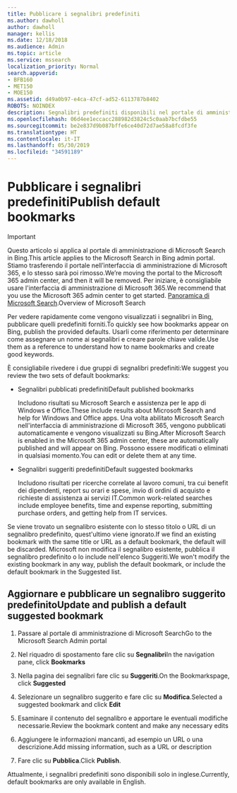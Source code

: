 ```yaml
---
title: Pubblicare i segnalibri predefiniti
ms.author: dawholl
author: dawholl
manager: kellis
ms.date: 12/18/2018
ms.audience: Admin
ms.topic: article
ms.service: mssearch
localization_priority: Normal
search.appverid:
- BFB160
- MET150
- MOE150
ms.assetid: d49a0b97-e4ca-47cf-ad52-6113787b8402
ROBOTS: NOINDEX
description: Segnalibri predefiniti disponibili nel portale di amministrazione di Microsoft Search
ms.openlocfilehash: 06d4ee1eccacc288982d3824c5c0aab7bcfdbe55
ms.sourcegitcommit: be2e837d9b087bffe6ce40d72d7ae58a8fcdf3fe
ms.translationtype: HT
ms.contentlocale: it-IT
ms.lasthandoff: 05/30/2019
ms.locfileid: "34591189"
---
```

# <a name="publish-default-bookmarks"></a><span data-ttu-id="bf9cb-103">Pubblicare i segnalibri predefiniti</span><span class="sxs-lookup"><span data-stu-id="bf9cb-103">Publish default bookmarks</span></span>

> [!IMPORTANT]
> <span data-ttu-id="bf9cb-104">Questo articolo si applica al portale di amministrazione di Microsoft Search in Bing.</span><span class="sxs-lookup"><span data-stu-id="bf9cb-104">This article applies to the Microsoft Search in Bing admin portal.</span></span> <span data-ttu-id="bf9cb-105">Stiamo trasferendo il portale nell’interfaccia di amministrazione di Microsoft 365, e lo stesso sarà poi rimosso.</span><span class="sxs-lookup"><span data-stu-id="bf9cb-105">We’re moving the portal to the Microsoft 365 admin center, and then it will be removed.</span></span> <span data-ttu-id="bf9cb-106">Per iniziare, è consigliabile usare l'interfaccia di amministrazione di Microsoft 365.</span><span class="sxs-lookup"><span data-stu-id="bf9cb-106">We recommend that you use the Microsoft 365 admin center to get started.</span></span> <span data-ttu-id="bf9cb-107">[Panoramica di Microsoft Search](overview-microsoft-search.md).</span><span class="sxs-lookup"><span data-stu-id="bf9cb-107">Overview of Microsoft Search</span></span>

<span data-ttu-id="bf9cb-108">Per vedere rapidamente come vengono visualizzati i segnalibri in Bing, pubblicare quelli predefiniti forniti.</span><span class="sxs-lookup"><span data-stu-id="bf9cb-108">To quickly see how bookmarks appear on Bing, publish the provided defaults.</span></span> <span data-ttu-id="bf9cb-109">Usarli come riferimento per determinare come assegnare un nome ai segnalibri e creare parole chiave valide.</span><span class="sxs-lookup"><span data-stu-id="bf9cb-109">Use them as a reference to understand how to name bookmarks and create good keywords.</span></span>
  
<span data-ttu-id="bf9cb-110">È consigliabile rivedere i due gruppi di segnalibri predefiniti:</span><span class="sxs-lookup"><span data-stu-id="bf9cb-110">We suggest you review the two sets of default bookmarks:</span></span>
  
- <span data-ttu-id="bf9cb-111">Segnalibri pubblicati predefiniti</span><span class="sxs-lookup"><span data-stu-id="bf9cb-111">Default published bookmarks</span></span>
    
    <span data-ttu-id="bf9cb-112">Includono risultati su Microsoft Search e assistenza per le app di Windows e Office.</span><span class="sxs-lookup"><span data-stu-id="bf9cb-112">These include results about Microsoft Search and help for Windows and Office apps.</span></span> <span data-ttu-id="bf9cb-113">Una volta abilitato Microsoft Search nell'interfaccia di amministrazione di Microsoft 365, vengono pubblicati automaticamente e vengono visualizzati su Bing.</span><span class="sxs-lookup"><span data-stu-id="bf9cb-113">After Microsoft Search is enabled in the Microsoft 365 admin center, these are automatically published and will appear on Bing.</span></span> <span data-ttu-id="bf9cb-114">Possono essere modificati o eliminati in qualsiasi momento.</span><span class="sxs-lookup"><span data-stu-id="bf9cb-114">You can edit or delete them at any time.</span></span>
    
- <span data-ttu-id="bf9cb-115">Segnalibri suggeriti predefiniti</span><span class="sxs-lookup"><span data-stu-id="bf9cb-115">Default suggested bookmarks</span></span>
    
    <span data-ttu-id="bf9cb-116">Includono risultati per ricerche correlate al lavoro comuni, tra cui benefit dei dipendenti, report su orari e spese, invio di ordini di acquisto e richieste di assistenza ai servizi IT.</span><span class="sxs-lookup"><span data-stu-id="bf9cb-116">Common work-related searches include employee benefits, time and expense reporting, submitting purchase orders, and getting help from IT services.</span></span>
    
<span data-ttu-id="bf9cb-117">Se viene trovato un segnalibro esistente con lo stesso titolo o URL di un segnalibro predefinito, quest'ultimo viene ignorato.</span><span class="sxs-lookup"><span data-stu-id="bf9cb-117">If we find an existing bookmark with the same title or URL as a default bookmark, the default will be discarded.</span></span> <span data-ttu-id="bf9cb-118">Microsoft non modifica il segnalibro esistente, pubblica il segnalibro predefinito o lo include nell'elenco Suggeriti.</span><span class="sxs-lookup"><span data-stu-id="bf9cb-118">We won't modify the existing bookmark in any way, publish the default bookmark, or include the default bookmark in the Suggested list.</span></span>
  
## <a name="update-and-publish-a-default-suggested-bookmark"></a><span data-ttu-id="bf9cb-119">Aggiornare e pubblicare un segnalibro suggerito predefinito</span><span class="sxs-lookup"><span data-stu-id="bf9cb-119">Update and publish a default suggested bookmark</span></span>

1. <span data-ttu-id="bf9cb-120">Passare al portale di amministrazione di Microsoft Search</span><span class="sxs-lookup"><span data-stu-id="bf9cb-120">Go to the Microsoft Search Admin portal</span></span>
    
2. <span data-ttu-id="bf9cb-121">Nel riquadro di spostamento fare clic su **Segnalibri**</span><span class="sxs-lookup"><span data-stu-id="bf9cb-121">In the navigation pane, click **Bookmarks**</span></span>
    
3. <span data-ttu-id="bf9cb-122">Nella pagina dei segnalibri fare clic su **Suggeriti**.</span><span class="sxs-lookup"><span data-stu-id="bf9cb-122">On the Bookmarkspage, click **Suggested**</span></span>
    
4. <span data-ttu-id="bf9cb-123">Selezionare un segnalibro suggerito e fare clic su **Modifica**.</span><span class="sxs-lookup"><span data-stu-id="bf9cb-123">Selected a suggested bookmark and click **Edit**</span></span>
    
5. <span data-ttu-id="bf9cb-124">Esaminare il contenuto del segnalibro e apportare le eventuali modifiche necessarie.</span><span class="sxs-lookup"><span data-stu-id="bf9cb-124">Review the bookmark content and make any necessary edits</span></span>
    
6. <span data-ttu-id="bf9cb-125">Aggiungere le informazioni mancanti, ad esempio un URL o una descrizione.</span><span class="sxs-lookup"><span data-stu-id="bf9cb-125">Add missing information, such as a URL or description</span></span>
    
7. <span data-ttu-id="bf9cb-126">Fare clic su **Pubblica**.</span><span class="sxs-lookup"><span data-stu-id="bf9cb-126">Click **Publish**.</span></span>
    
<span data-ttu-id="bf9cb-127">Attualmente, i segnalibri predefiniti sono disponibili solo in inglese.</span><span class="sxs-lookup"><span data-stu-id="bf9cb-127">Currently, default bookmarks are only available in English.</span></span> 

  

